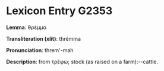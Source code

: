 # Lexicon Entry G2353

**Lemma**: θρέμμα

**Transliteration (xlit)**: thrémma

**Pronunciation**: threm'-mah

**Description**:
from τρέφω; stock (as raised on a farm):--cattle.
